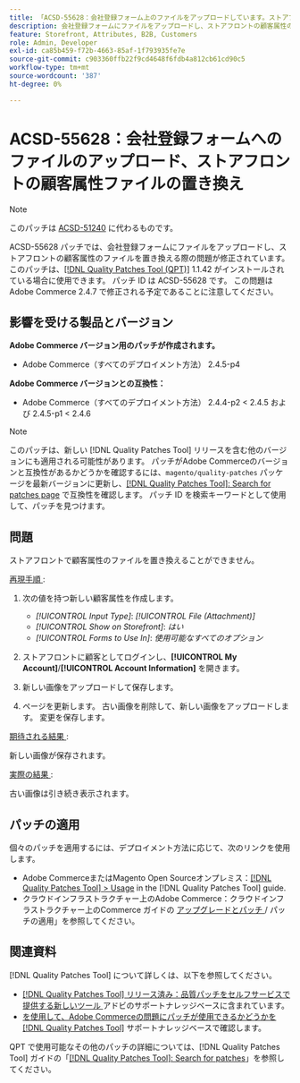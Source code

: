 ```yaml
---
title: 「ACSD-55628：会社登録フォーム上のファイルをアップロードしています。ストアフロントの顧客属性用のファイルを置き換えています」
description: 会社登録フォームにファイルをアップロードし、ストアフロントの顧客属性のファイルを置き換えることで発生するAdobe Commerceの問題を修正するために、ACSD-55628 パッチを適用します。
feature: Storefront, Attributes, B2B, Customers
role: Admin, Developer
exl-id: ca85b459-f72b-4663-85af-1f793935fe7e
source-git-commit: c903360ffb22f9cd4648f6fdb4a812cb61cd90c5
workflow-type: tm+mt
source-wordcount: '387'
ht-degree: 0%

---
```


# ACSD-55628：会社登録フォームへのファイルのアップロード、ストアフロントの顧客属性ファイルの置き換え

>[!NOTE]
>
>このパッチは [ACSD-51240](/help/support-tools/patches-available-in-qpt-tool/v1-1-33/acsd-51240-uploaded-file-missing-while-registering-via-company-registration-form.md) に代わるものです。

ACSD-55628 パッチでは、会社登録フォームにファイルをアップロードし、ストアフロントの顧客属性のファイルを置き換える際の問題が修正されています。 このパッチは、[[!DNL Quality Patches Tool (QPT)]](/help/announcements/adobe-commerce-announcements/magento-quality-patches-released-new-tool-to-self-serve-quality-patches.md) 1.1.42 がインストールされている場合に使用できます。 パッチ ID は ACSD-55628 です。 この問題はAdobe Commerce 2.4.7 で修正される予定であることに注意してください。

## 影響を受ける製品とバージョン

**Adobe Commerce バージョン用のパッチが作成されます。**

* Adobe Commerce（すべてのデプロイメント方法） 2.4.5-p4

**Adobe Commerce バージョンとの互換性：**

* Adobe Commerce（すべてのデプロイメント方法） 2.4.4-p2 &lt; 2.4.5 および 2.4.5-p1 &lt; 2.4.6

>[!NOTE]
>
>このパッチは、新しい [!DNL Quality Patches Tool] リリースを含む他のバージョンにも適用される可能性があります。 パッチがAdobe Commerceのバージョンと互換性があるかどうかを確認するには、`magento/quality-patches` パッケージを最新バージョンに更新し、[[!DNL Quality Patches Tool]: Search for patches page](https://experienceleague.adobe.com/tools/commerce-quality-patches/index.html) で互換性を確認します。 パッチ ID を検索キーワードとして使用して、パッチを見つけます。

## 問題

ストアフロントで顧客属性のファイルを置き換えることができません。

<u> 再現手順 </u>:

1. 次の値を持つ新しい顧客属性を作成します。

   * *[!UICONTROL Input Type]*: *[!UICONTROL File (Attachment)]*
   * *[!UICONTROL Show on Storefront]*: *はい*
   * *[!UICONTROL Forms to Use In]*: *使用可能なすべてのオプション*

1. ストアフロントに顧客としてログインし、**[!UICONTROL My Account]**/**[!UICONTROL Account Information]** を開きます。
1. 新しい画像をアップロードして保存します。
1. ページを更新します。 古い画像を削除して、新しい画像をアップロードします。 変更を保存します。

<u> 期待される結果 </u>:

新しい画像が保存されます。

<u> 実際の結果 </u>:

古い画像は引き続き表示されます。

## パッチの適用

個々のパッチを適用するには、デプロイメント方法に応じて、次のリンクを使用します。

* Adobe CommerceまたはMagento Open Sourceオンプレミス：[[!DNL Quality Patches Tool] > Usage](https://experienceleague.adobe.com/docs/commerce-operations/tools/quality-patches-tool/usage.html) in the [!DNL Quality Patches Tool] guide.
* クラウドインフラストラクチャー上のAdobe Commerce：クラウドインフラストラクチャー上のCommerce ガイドの [ アップグレードとパッチ ](https://experienceleague.adobe.com/docs/commerce-cloud-service/user-guide/develop/upgrade/apply-patches.html)/ パッチの適用」を参照してください。

## 関連資料

[!DNL Quality Patches Tool] について詳しくは、以下を参照してください。

* [[!DNL Quality Patches Tool]  リリース済み：品質パッチをセルフサービスで提供する新しいツール ](/help/announcements/adobe-commerce-announcements/magento-quality-patches-released-new-tool-to-self-serve-quality-patches.md) アドビのサポートナレッジベースに含まれています。
* [ を使用して、Adobe Commerceの問題にパッチが使用できるかどうかを  [!DNL Quality Patches Tool]](/help/support-tools/patches-available-in-qpt-tool/check-patch-for-magento-issue-with-magento-quality-patches.md) サポートナレッジベースで確認します。

QPT で使用可能なその他のパッチの詳細については、[!DNL Quality Patches Tool] ガイドの「[[!DNL Quality Patches Tool]: Search for patches](https://experienceleague.adobe.com/tools/commerce-quality-patches/index.html)」を参照してください。
